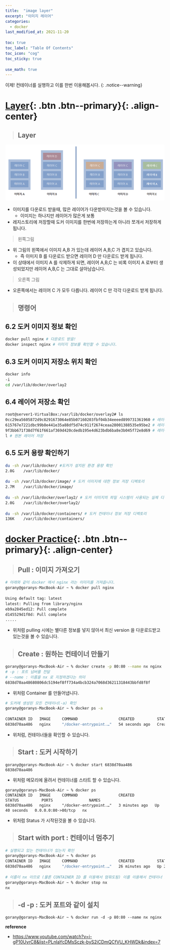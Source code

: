 ```yaml
---
title:  "image layer"
excerpt: "이미지 레이어"
categories:
  - docker
last_modified_at: 2021-11-20

toc: true
toc_label: "Table Of Contents"
toc_icon: "cog"
toc_sticky: true

use_math: true
---
```


 이제! 컨테이너를 실행하고 이를 한번 이용해봅시다.
{: .notice--warning}

# [Layer](#link){: .btn .btn--primary}{: .align-center}

> ## Layer

![png](/assets/images/Program/9_1.png)

- 이미지를 다운로드 받을때, 많은 레이어가 다운받아지는것을 볼 수 있습니다. 
  - 이미지는 하나지만 레이어가 많은게 보통
- 레지스토리에 저장할때 도커 이미지를 한번에 저장하는게 아니라 쪼개서 저장하게 됩니다.

> 왼쪽그림

- 위 그림의 왼쪽에서 이미지 A,B 가 있는데 레이어 A,B,C 가 겹치고 있습니다.
  - 즉 이미지 B 를 다운로드 받으면 레이어 D 만 다운로드 받게 됩니다.
- 이 상태에서 이미지 A 를 삭제하게 되면, 레이어 A,B,C 는 비록 이미지 A 로부터 생성되었지만 레이어 A,B,C 는 그대로 살아남습니다. 

> 오른쪽 그림

- 오른쪽에서는 레이어 C 가 모두 다릅니다. 레이어 C 만 각각 다운로드 받게 됩니다.

> ## 명령어

## 6.2 도커 이미지 정보 확인

```bash
docker pull nginx # 다운로드 받음!
docker inspect nginx # 이미지 정보를 확인할 수 있습니다.
```

## 6.3 도커 이미지 저장소 위치 확인

```bash
docker info
-i
cd /var/lib/docker/overlay2
```

## 6.4 레이어 저장소 확인

```bash
root@server1-VirtualBox:/var/lib/docker/overlay2# ls
0cc29ea5605872d9c8291673064e85b07160203fbf04b34eeeed899731361960 # 레이어 변경 사항 저장
615767e7221dbc99b8e441e35a88df5d74c911f2674ceaa28001388535e95be2 # 레이어 변경 사항 저장
9f3bb671f38d7f61f661af369d420cdedb195e4d623bdb6ba8e3b045f72e8d69 # 레이어 변경 사항 저장
l # 원본 레이어 저장
```

## 6.5 도커 용량 확인하기

```bash
du -sh /var/lib/docker/ #도커가 설치된 환경 용량 확인
2.0G	/var/lib/docker/

du -sh /var/lib/docker/image/ # 도커 이미지에 대한 정보 저장 디렉토리
2.7M	/var/lib/docker/image/

du -sh /var/lib/docker/overlay2/ # 도커 이미지의 파일 시스템이 사용되는 실제 디렉토리
2.0G	/var/lib/docker/overlay2/

du -sh /var/lib/docker/containers/ # 도커 컨테이너 정보 저장 디렉토리
136K	/var/lib/docker/containers/
```

# [docker Practice](#link){: .btn .btn--primary}{: .align-center}

> ## Pull : 이미지 가져오기

```bash
# 아래와 같이 docker 에서 nginx 라는 이미지를 가져옵니다.
gorany@goranys-MacBook-Air ~ % docker pull nginx

Using default tag: latest
latest: Pulling from library/nginx
eb9a2845ed12: Pull complete 
d145529d1f0d: Pull complete 
.....
```

- 위처럼 pulling 시에는 별다른 정보를 넣지 않아서 최신 version 을 다운로드받고 있는것을 볼 수 있습니다. 

> ## Create : 원하는 컨테이너 만들기

```bash
gorany@goranys-MacBook-Air ~ % docker create -p 80:80 --name nx nginx
# -p : 포트 넘버를 전달 
# --name : 이름을 nx 로 지정하겠다는 의미
6838d70aa48680806dc5194ef8ff734a4bcb324a7068d36211318443bbfd8f8f
```

- 위처럼 Container 를 만들어냅니다.

```bash
# 도커에 생성된 모든 컨테이너(-a) 확인
gorany@goranys-MacBook-Air ~ % docker ps -a

CONTAINER ID   IMAGE     COMMAND                  CREATED          STATUS    PORTS     NAMES
6838d70aa486   nginx     "/docker-entrypoint.…"   54 seconds ago   Created             nx
```

- 위처럼, 컨테이너들을 확인할 수 있습니다. 

> ## Start : 도커 시작하기

```
gorany@goranys-MacBook-Air ~ % docker start 6838d70aa486 
6838d70aa486
```

- 위처럼 메모리에 올려서 컨테이너를 스타트 할 수 있습니다. 

```
gorany@goranys-MacBook-Air ~ % docker ps 
CONTAINER ID   IMAGE     COMMAND                  CREATED         STATUS          PORTS                NAMES
6838d70aa486   nginx     "/docker-entrypoint.…"   3 minutes ago   Up 40 seconds   0.0.0.0:80->80/tcp   nx
```

- 위처럼 Status 가 시작된것을 볼 수 있습니다.

> ## Start with port : 컨테이너 멈추기 

```bash
# 실행되고 있는 컨테이너가 있는지 확인
gorany@goranys-MacBook-Air ~ % docker ps
CONTAINER ID   IMAGE     COMMAND                  CREATED          STATUS          PORTS                NAMES
6838d70aa486   nginx     "/docker-entrypoint.…"   26 minutes ago   Up 22 minutes   0.0.0.0:80->80/tcp   nx

# 이름이 nx 이므로 (물론 CONTAINER ID 를 이용해서 멈춰도됨) 이를 이용해서 컨테이너 스탑!
gorany@goranys-MacBook-Air ~ % docker stop nx
nx
```

> ## -d -p : 도커 포트와 같이 설치

```
gorany@goranys-MacBook-Air ~ % docker run -d -p 80:80 --name nx nginx
```







**reference**

- <https://www.youtube.com/watch?v=i-gP10UvrC8&list=PLnIaYcDMsSczk-byS2iCDmQCfVU_KHWDk&index=7>

